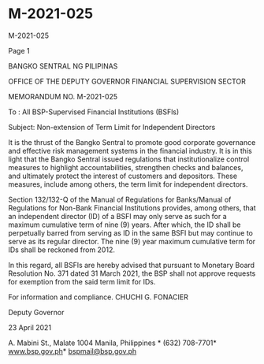 # M-2021-025

M-2021-025

Page 1

BANGKO SENTRAL NG PILIPINAS

OFFICE OF THE DEPUTY GOVERNOR FINANCIAL SUPERVISION SECTOR

MEMORANDUM NO. M-2021-025

To : All BSP-Supervised Financial Institutions (BSFls)

Subject: Non-extension of Term Limit for Independent Directors

It is the thrust of the Bangko Sentral to promote good corporate governance and effective risk management systems in the financial industry. It is in this light that the Bangko Sentral issued regulations that institutionalize control measures to highlight accountabilities, strengthen checks and balances, and ultimately protect the interest of customers and depositors. These measures, include among others, the term limit for independent directors.

Section 132/132-Q of the Manual of Regulations for Banks/Manual of Regulations for Non-Bank Financial Institutions provides, among others, that an independent director (ID) of a BSFI may only serve as such for a maximum cumulative term of nine (9) years. After which, the ID shall be perpetually barred from serving as ID in the same BSFI but may continue to serve as its regular director. The nine (9) year maximum cumulative term for IDs shall be reckoned from 2012.

In this regard, all BSFls are hereby advised that pursuant to Monetary Board Resolution No. 371 dated 31 March 2021, the BSP shall not approve requests for exemption from the said term limit for IDs.

For information and compliance.  CHUCHI G. FONACIER

Deputy Governor

23 April 2021

A. Mabini St., Malate 1004 Manila, Philippines * (632) 708-7701* www.bsp.gov.ph* bspmail@bsp.gov.ph